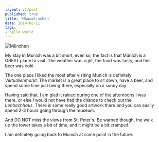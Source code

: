 ```yaml
---
layout: v1/post
published: true
title: 'M&uuml;nchen'
date: 2014-08-11
tags:
- hello world
---
```

<img class="img-responsive" src="/assets/140811/munchen.jpg" alt="München" />

My stay in Munich was a bit short, even so, the fact is that M&uuml;nich is a GREAT place to visit. The weather was right, the food was tasty, and the beer was cold.

The one place I liked the most after visiting Munich is definitely <em>Viktualienmarkt.</em> The market is a great place to sit down, have a beer, and spend some time just being there, especially on a sunny day.

<!--more-->

Having said that, I am glad it rained during one of the afternoons I was there, or else I would not have had the chance to check out the <em>Lenbachhaus</em>. There is some really good artwork there and you can easily spend 2-3 hours going through the museum.

And DO NOT miss the views from St. Peter&acute;s. Be warned though, the walk up the tower takes a bit of time, and it might be a bit cramped.

I am definitely going back to Munich at some point in the future.